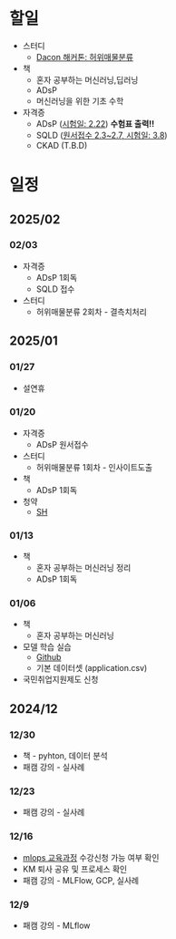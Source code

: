 
# 할일
- 스터디
  - [Dacon 해커톤: 허위매물분류](https://dacon.io/competitions/official/236439/overview/description)
- 책
  - 혼자 공부하는 머신러닝,딥러닝
  - ADsP
  - 머신러닝을 위한 기초 수학
- 자격증
  - ADsP ([시험일: 2.22](https://www.dataq.or.kr/www/accept/schedule.do#none)) **수험표 출력!!**
  - SQLD ([원서접수 2.3~2.7, 시험일: 3.8](https://www.dataq.or.kr/www/accept/schedule.do#none))
  - CKAD (T.B.D)
  
# 일정
## 2025/02
### 02/03
- 자격증
  - ADsP 1회독
  - SQLD 접수
- 스터디
  - 허위매물분류 2회차 - 결측치처리
## 2025/01
### 01/27
- 설연휴
### 01/20
- 자격증
  - ADsP 원서접수
- 스터디
  - 허위매물분류 1회차 - 인사이트도출
- 책
  - ADsP 1회독
- 청약
  - [SH](https://blog.naver.com/together_sh/223706036592?trackingCode=rss)
    
### 01/13
- 책
  - 혼자 공부하는 머신러닝 정리
  - ADsP 1회독

### 01/06
- 책
  - 혼자 공부하는 머신러닝
- 모델 학습 실습
  - [Github](https://github.com/choikwangil95/ML_Model_Loan_Repayment_Prediction)
  - 기본 데이터셋 (application.csv)
- 국민취업지원제도 신청
  
## 2024/12

### 12/30
- 책 - pyhton, 데이터 분석
- 패캠 강의 - 실사례

### 12/23
- 패캠 강의 - 실사례

### 12/16
- [mlops 교육과정](https://hrd.work24.go.kr/hrdp/co/pcobo/PCOBO0100P.do?tracseId=AIG20240000458997&tracseTme=2&crseTracseSe=C0061&trainstCstmrId=500020048219&tracseReqstsCd=undefined&cstmConsTme=undefined#) 수강신청 가능 여부 확인
- KM 퇴사 공유 및 프로세스 확인
- 패캠 강의 - MLFlow, GCP, 실사례

### 12/9
- 패캠 강의 - MLflow
